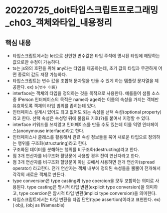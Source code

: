 # 20220725_doit타입스크립트프로그래밍_ch03_객체와타입_내용정리

## 핵심 내용

- 타입스크립트에서는 let으로 선언한 변수값은 타입 주석에 명시된 타입에 해당하는 값으로만 수정이 가능하다.
- ts는 js와의 호환을 위해 any라는 타입을 제공하는데, 초기 값의 타입과 무관하게 어떤 종료의 값도 저장 가능하다.
- 타입스크립트는 변수 값을 조합해 문자열을 만들 수 있게 하는 템플릿 문자열을 제공한다. ex) `${변수 이름}`
- interface는 객체의 타입을 정의하는 것을 목적으로 사용한다. 예를들어 샘플 소스 중 IPerson 인터페이스의 목적은 name과 age라는 이름의 속성을 가지는 객체만 유효하도록 객체의 타입 범위를 좁히는데 있다.
- 인터페이스 설계시 있어도 되고 없어도 되는 속성을 선택 속성(optional property)라고 한다. 선택 속성은 속성명 뒤에 물음표 기호(?)를 붙여서 지정할 수 있다.
- interface 키워드를 쓰지않고 인터페이스를 만들 수도 있는데 이를 익명 인터페이스(anonymouse interface)라고 한다.
- 인터페이스나 클래스를 활용해서 관련 속성 정보들을 묶어 새로운 타입으로 정의하는 행위를 구조화(structuring)라고 한다.
- 구조화된 데이터를 분해하는 행위를 비구조화(destructing)라고 한다.
- 점 3개 연산자를 비구조화 활당문에 사용할 경우 잔여 연산자라고 한다.
- 점 3개 연산자를 비구조화 할당문이 아닌 곳에서 사용하면 전개 연산자(spread operator) 라고한다. 전개 연산자는 객체 내부에 정의된 속성들을 뿔뿔이 전개해서 각각의 새로운 객체로 만든다.
- type conversion은 type casting과 type coercion을 모두 포함하는 의미로 사용된다. type casting은 명시적 타입 변환(explicit type conversion)을 의미하고, type coercion은 암시적 타입 변환(implici type conversion)을 의미한다.
- 타입스크립트에서는 타입 변환을 타입 단언(type assertion)이라고 표현한다. ex) (<INameable> obj), (obj as INameable)